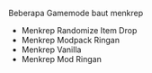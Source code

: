 Beberapa Gamemode baut menkrep

  * Menkrep Randomize Item Drop
  * Menkrep Modpack Ringan
  * Menkrep Vanilla 
  * Menkrep Mod Ringan
